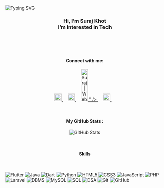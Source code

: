 
![Typing SVG](https://readme-typing-svg.herokuapp.com?font=Consolas&pause=1000&color=F4C430&center=true&width=435&lines=Student+%7C+Learning+Flutter;Expertise+in+Mobile+Development;Flutter+%7C+Android+%7C+Java)


<h3 align="center">
Hi, I’m Suraj Khot<br/>
I’m interested in Tech
  <br/>
</h3>

<br/>
<br/>
<br/>
<h4 align="center">
Connect with me:
  <br/>
</h4>


<div align="center">
<a href="https://www.linkedin.com/in/khot-suraj">
    <img alt="Suraj | linkedin" width="22px" src="https://cdn.jsdelivr.net/npm/simple-icons@v3/icons/linkedin.svg" />
  </a>&nbsp;&nbsp;&nbsp;

  <a href="https://wa.me/+919359658536">
    <img alt="Suraj | WhatsApp" width="22px" src="https://cdn.jsdelivr.net/npm/simple-icons@v3/icons/whatsapp.svg" />
  </a>&nbsp;&nbsp;&nbsp;

  <a href="https://suraj-khot-19.github.io/suraj/">
    <img alt="Suraj | Website" width="22px" src="<svg xmlns="http://www.w3.org/2000/svg" x="0px" y="0px" width="100" height="100" viewBox="0 0 48 48">
<path fill="#4caf50" d="M44,24c0,11.044-8.956,20-20,20S4,35.044,4,24S12.956,4,24,4S44,12.956,44,24z"></path><path fill="#ffc107" d="M24,4v20l8,4l-8.843,16c0.317,0,0.526,0,0.843,0c11.053,0,20-8.947,20-20S35.053,4,24,4z"></path><path fill="#4caf50" d="M44,24c0,11.044-8.956,20-20,20S4,35.044,4,24S12.956,4,24,4S44,12.956,44,24z"></path><path fill="#ffc107" d="M24,4v20l8,4l-8.843,16c0.317,0,0.526,0,0.843,0c11.053,0,20-8.947,20-20S35.053,4,24,4z"></path><path fill="#f44336" d="M41.84,15H24v13l-3-1L7.16,13.26H7.14C10.68,7.69,16.91,4,24,4C31.8,4,38.55,8.48,41.84,15z"></path><path fill="#dd2c00" d="M7.158,13.264l8.843,14.862L21,27L7.158,13.264z"></path><path fill="#558b2f" d="M23.157,44l8.934-16.059L28,25L23.157,44z"></path><path fill="#f9a825" d="M41.865,15H24l-1.579,4.58L41.865,15z"></path><path fill="#fff" d="M33,24c0,4.969-4.031,9-9,9s-9-4.031-9-9s4.031-9,9-9S33,19.031,33,24z"></path><path fill="#2196f3" d="M31,24c0,3.867-3.133,7-7,7s-7-3.133-7-7s3.133-7,7-7S31,20.133,31,24z"></path>
</svg>" />
  </a>&nbsp;&nbsp;&nbsp;

  <a href="mailto:khotsuraj019@gmail.com">
    <img  alt="Suraj | gmail" width="22px" src="https://cdn.jsdelivr.net/npm/simple-icons@v3/icons/gmail.svg" />
  </a>&nbsp;&nbsp;&nbsp;
</div>
<br/>
<br/>

<h4 align="center">
 My GitHub Stats :
  <br/>
</h4>

<p align="center">
  <img src="https://github-readme-stats.vercel.app/api?username=suraj-khot-19&show_icons=true&theme=merko" alt="GitHub Stats" />
    </p>

<br/>
<h4 align="center">
Skills 
</h4>
<br/>

<p>
<img src="https://img.shields.io/badge/Flutter-blueviolet" alt="Flutter" />
 <img src="https://img.shields.io/badge/Java-orange" alt="Java" />
<img src="https://img.shields.io/badge/Dart-blue" alt="Dart" />
<img src="https://img.shields.io/badge/Python-yellow" alt="Python" />
<img src="https://img.shields.io/badge/HTML5-green" alt="HTML5" />
<img src="https://img.shields.io/badge/CSS3-purple" alt="CSS3" />
<img src="https://img.shields.io/badge/JavaScript-red" alt="JavaScript" />
<img src="https://img.shields.io/badge/PHP-pink" alt="PHP" /> 
<img src="https://img.shields.io/badge/Laravel-cyan" alt="Laravel" />
<img src="https://img.shields.io/badge/DBMS-indigo" alt="DBMS" />
<img src="https://img.shields.io/badge/MySQL-yellowgreen" alt="MySQL" />
<img src="https://img.shields.io/badge/SQL-lime" alt="SQL" />
<img src="https://img.shields.io/badge/DSA-grey" alt="DSA" />
<img src="https://img.shields.io/badge/Git-tomato" alt="Git" />
<img src="https://img.shields.io/badge/GitHub-black" alt="GitHub" />
</p>
